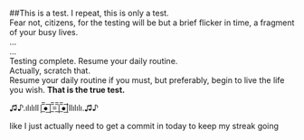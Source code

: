 ##This is a test. I repeat, this is only a test.  
Fear not, citizens, for the testing will be but a brief flicker in time, a fragment of your busy lives.  
...  
...  
Testing complete. Resume your daily routine.  
Actually, scratch that.  
Resume your daily routine if you must, but preferably, begin to live the life you wish. 
**That is the true test.**
  
    
      
♫♪.ılılıll|̲̅̅●̲̅̅|̲̅̅=̲̅̅|̲̅̅●̲̅̅|llılılı.♫♪

like I just actually need to get a commit in today to keep my streak going
